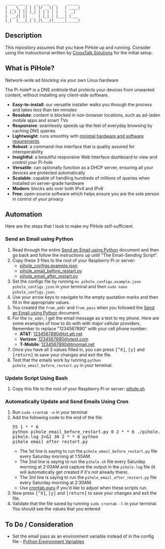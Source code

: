 ```
 ____ ___ _   _  ___  _     _____
|  _ \_ _| | | |/ _ \| |   | ____|
| |_) | || |_| | | | | |   |  _|
|  __/| ||  _  | |_| | |___| |___
|_|  |___|_| |_|\___/|_____|_____|
```

## Description

This repository assumes that you have PiHole up and running. Consider using the instructional written by [CrossTalk Solutions](https://www.crosstalksolutions.com/the-worlds-greatest-pi-hole-and-unbound-tutorial-2023/) for the initial setup.

## What is PiHole?

Network-wide ad blocking via your own Linux hardware

The Pi-hole® is a DNS sinkhole that protects your devices from unwanted content, without installing any client-side software.

- **Easy-to-install**: our versatile installer walks you through the process and takes less than ten minutes
- **Resolute**: content is blocked in non-browser locations, such as ad-laden mobile apps and smart TVs
- **Responsive**: seamlessly speeds up the feel of everyday browsing by caching DNS queries
- **Lightweight**: runs smoothly with [minimal hardware and software requirements](https://docs.pi-hole.net/main/prerequisites/)
- **Robust**: a command-line interface that is quality assured for interoperability
- **Insightful**: a beautiful responsive Web Interface dashboard to view and control your Pi-hole
- **Versatile**: can optionally function as a DHCP server, ensuring all your devices are protected automatically
- **Scalable**: capable of handling hundreds of millions of queries when installed on server-grade hardware
- **Modern**: blocks ads over both IPv4 and IPv6
- **Free**: open-source software which helps ensure you are the sole person in control of your privacy

## Automation

Here are the steps that I took to make my PiHole self-sufficient.

### Send an Email using Python

1. Read through the entire [Send an Email using Python](./docs/smtp.md) document and then go back and follow the instructions up until "The Email-Sending Script".
1. Copy these 3 files to the root of your Raspberry Pi or server:
   - [pihole\_configs.example.json](./pihole_configs.example.json)
   - [pihole\_email\_before\_restart.py](./pihole_email_before_restart.py)
   - [pihole\_email\_after\_restart.py](./pihole_email_after_restart.py)
1. Set the configs file by running `mv pihole_configs.example.json pihole_configs.json` in your terminal and then `sudo nano pihole_configs.json`.
1. Use your arrow keys to navigate to the empty quotation marks and then fill in the appropriate values.
1. You created the `from_addr` and `from_pass` when you followed the [Send an Email using Python](./docs/smtp.md) document.
1. For the `to_addr`, I get the email message as a text to my phone. Here are some examples of how to do with with major cellular providers. Remember to replace "1234567890" with your cell phone number:
   - **AT&T**: 1234567890@txt.att.net
   - **Verizon**: 1234567890@vtext.com
   - **T-Mobile**: 1234567890@tmomail.net
1. Once you have all 3 values filled in, you can press <kbd>[^X]</kbd>, <kbd>[y]</kbd> and <kbd>[return]</kbd> to save your changes and exit the file.
1. Test that the emails work by running `python pihole_email_before_restart.py` in your terminal.

### Update Script Using Bash

1. Copy this file to the root of your Raspberry Pi or server: [pihole.sh](./pihole.sh)

### Automatically Update and Send Emails Using Cron

1. Run `sudo crontab -e` in your terminal
1. Add the following code to the end of the file:<br><pre>55 1 * * 6 python pihole\_email\_before\_restart.py
0 2 * * 6 ./pihole.sh >> pihole.log 2>&1
30 2 * * 6 python pihole\_email\_after\_restart.py</pre>
   - The 1st line is saying to run the `pihole_email_before_restart.py` file every Saturday morning at 1:55AM.
   - The 2nd line is saying to run the `pihole.sh` file every Saturday morning at 2:00AM and capture the output in the `pihole.log` file (it will automatically get created if it's not already there).
   - The 3rd line is saying to run the `pihole_email_after_restart.py` file every Saturday morning at 2:30AM.
   - Use [crontab.guru](https://crontab.guru/) if you'd like to adjust when these scripts run.
1. Now press <kbd>[^X]</kbd>, <kbd>[y]</kbd> and <kbd>[return]</kbd> to save your changes and exit the file.
1. Validate that the file saved by running `sudo crontab -l` in your terminal. You should see the values that you entered

## To Do / Consideration

- Set the email pass as an environment variable instead of in the config file - [Python Environment Variables](https://networkdirection.net/python/resources/env-variable/)